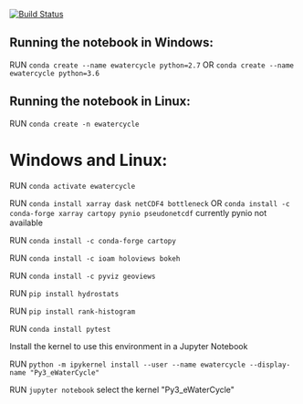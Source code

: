[![Build Status](https://travis-ci.com/sebranchett/hydro-analyses.svg?branch=master)](https://travis-ci.com/sebranchett/hydro-analyses)

## Running the notebook in Windows:

RUN 
```conda create --name ewatercycle python=2.7```
OR
```conda create --name ewatercycle python=3.6```

## Running the notebook in Linux:

RUN
```conda create -n ewatercycle```

# Windows and Linux:

RUN 
```conda activate ewatercycle```

RUN 
```conda install xarray dask netCDF4 bottleneck```
OR 
```conda install -c conda-forge xarray cartopy pynio pseudonetcdf``` 
currently pynio not available

RUN 
```conda install -c conda-forge cartopy```

RUN 
```conda install -c ioam holoviews bokeh```

RUN ```conda install -c pyviz geoviews```

RUN 
```pip install hydrostats```

RUN 
```pip install rank-histogram```

RUN 
```conda install pytest```

Install the kernel to use this environment in a Jupyter Notebook

RUN
```python -m ipykernel install --user --name ewatercycle --display-name "Py3_eWaterCycle"```

RUN 
```jupyter notebook```
select the kernel "Py3_eWaterCycle"

